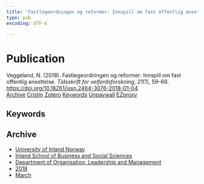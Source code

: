 ```yaml
---
title: 'Fastlegeordningen og reformer: Innspill om fast offentlig ansettelse'
type: pub
encoding: UTF-8

---
```

<h1>Publication</h1>
<article id="csl-bib-container-HS67SJGH" class="csl-bib-container">
  <div class="csl-bib-body"> <div class="csl-entry">Veggeland, N. (2018). Fastlegeordningen og reformer: Innspill om fast offentlig ansettelse. <i>Tidsskrift for velferdsforskning</i>, <i>21</i>(1), 59–68. <a href="https://doi.org/10.18261/issn.2464-3076-2018-01-04">https://doi.org/10.18261/issn.2464-3076-2018-01-04</a></div> </div>
  <div class="csl-bib-buttons">
    <a href="#taxonomy-article-HS67SJGH" alt="archive" class="csl-bib-button">Archive</a>
    <a href="https://app.cristin.no/results/show.jsf?id=1573157" alt="Cristin" class="csl-bib-button">Cristin</a>
    <a href="http://zotero.org/groups/5881554/items/HS67SJGH" alt="Zotero" class="csl-bib-button">Zotero</a>
    <a href="#keywords-article-HS67SJGH" alt="keywords" class="csl-bib-button">Keywords</a>
    <a href="https://www.idunn.no/file/pdf/67050103/fastlegeordningen_og_reformer.pdf" alt="Unpaywall" class="csl-bib-button">Unpaywall</a>
    <a href="https://www.idunn.no/file/pdf/67050103/fastlegeordningen_og_reformer.pdf" alt="EZproxy" class="csl-bib-button">EZproxy</a>
  </div>
  <div id="csl-bib-meta-container-HS67SJGH"></div>
</article>
<div id="csl-bib-meta-HS67SJGH" class="csl-bib-meta">
  <article id="keywords-article-HS67SJGH" class="keywords-article">
    <h1>Keywords</h1>
    
  </article>
  <article id="taxonomy-article-HS67SJGH" class="taxonomy-article">
    <h1>Archive</h1>
    <ul>
      <li>
        <a href="/en/archive/?key=3DCRN523">University of Inland Norway</a>
      </li>
      <li>
        <a href="/en/archive/?key=DU8Q9LN9">Inland School of Business and Social Sciences</a>
      </li>
      <li>
        <a href="/en/archive/?key=4LUWR3ZM">Department of Organisation, Leadership and Management</a>
      </li>
      <li>
        <a href="/en/archive/?key=32SCKVEY">2018</a>
      </li>
      <li>
        <a href="/en/archive/?key=33Z66KW5">March</a>
      </li>
    </ul>
  </article>
</div>
